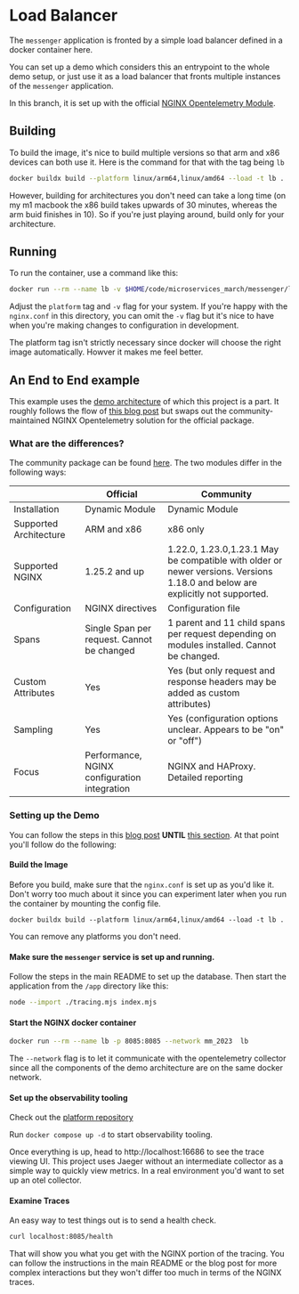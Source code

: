 # Load Balancer
The `messenger` application is fronted by a simple load balancer defined in a docker container here.

You can set up a demo which considers this an entrypoint to the whole demo setup, or just use it as a load balancer that fronts multiple instances of the `messenger` application.

In this branch, it is set up with the official [NGINX Opentelemetry Module](https://github.com/nginxinc/nginx-otel).

## Building
To build the image, it's nice to build multiple versions so that arm and x86 devices can both use it.  Here is the command for that with the tag being `lb`
```bash
docker buildx build --platform linux/arm64,linux/amd64 --load -t lb .
```

However, building for architectures you don't need can take a long time (on my m1 macbook the x86 build takes upwards of 30 minutes, whereas the arm buid finishes in 10).  So if you're just playing around, build only for your architecture.

## Running
To run the container, use a command like this:
```bash
docker run --rm --name lb -v $HOME/code/microservices_march/messenger/load-balancer/nginx.conf:/etc/nginx/nginx.conf -p 8085:8085 --platform linux/arm64 lb
```

Adjust the `platform` tag and `-v` flag for your system.  If you're happy with the `nginx.conf` in this directory, you can omit the `-v` flag but it's nice to have when you're making changes to configuration in development.

The platform tag isn't strictly necessary since docker will choose the right image automatically. Howver it makes me feel better.

## An End to End example
This example uses the [demo architecture](https://github.com/microservices-march) of which this project is a part.  It roughly follows the flow of [this blog post](https://www.nginx.com/blog/nginx-tutorial-opentelemetry-tracing-understand-microservices/) but swaps out the community-maintained NGINX Opentelemetry solution for the official package.

### What are the differences?
The community package can be found [here](https://github.com/open-telemetry/opentelemetry-cpp-contrib/tree/main/instrumentation/otel-webserver-module#nginx-webserver-module).  The two modules differ in the following ways:

|                        | Official                                     | Community                                                                                                                     |
|------------------------|----------------------------------------------|-------------------------------------------------------------------------------------------------------------------------------|
| Installation           | Dynamic Module                               | Dynamic Module                                                                                                                |
| Supported Architecture | ARM and x86                                  | x86 only                                                                                                                      |
| Supported NGINX        | 1.25.2 and up                                | 1.22.0, 1.23.0,1.23.1 May be compatible with older or newer versions. Versions 1.18.0 and below are explicitly not supported. |
| Configuration          | NGINX directives                             | Configuration file                                                                                                            |
| Spans                  | Single Span per request. Cannot be changed   | 1 parent and 11 child spans per request depending on modules installed. Cannot be changed.                                    |
| Custom Attributes      | Yes                                          | Yes (but only request and response headers may be added as custom attributes)                                                 |
| Sampling               | Yes                                          | Yes (configuration options unclear.  Appears to be "on" or "off")                                                             |
| Focus                  | Performance, NGINX configuration integration | NGINX and HAProxy. Detailed reporting                                                                                         |

### Setting up the Demo
You can follow the steps in this [blog post](https://www.nginx.com/blog/nginx-tutorial-opentelemetry-tracing-understand-microservices/) **UNTIL** [this section](https://www.nginx.com/blog/nginx-tutorial-opentelemetry-tracing-understand-microservices/#instrument-nginx).  At that point you'll follow do the following:

#### Build the Image
Before you build, make sure that the `nginx.conf` is set up as you'd like it.  Don't worry too much about it since you can experiment later when you run the container by mounting the config file.

```
docker buildx build --platform linux/arm64,linux/amd64 --load -t lb .
```
You can remove any platforms you don't need.

#### Make sure the `messenger` service is set up and running.
Follow the steps in the main README to set up the database.  Then start the application from the `/app` directory like this:
```bash
node --import ./tracing.mjs index.mjs
```
#### Start the NGINX docker container
```bash
docker run --rm --name lb -p 8085:8085 --network mm_2023  lb
```
The `--network` flag is to let it communicate with the opentelemetry collector since all the components of the demo architecture are on the same docker network.

#### Set up the observability tooling
Check out the [platform repository](https://github.com/microservices-march/platform)

Run `docker compose up -d` to start observability tooling.

Once everything is up, head to http://localhost:16686 to see the trace viewing UI.  This project uses Jaeger without an intermediate collector as a simple way to quickly view metrics.  In a real environment you'd want to set up an otel collector.

#### Examine Traces
An easy way to test things out is to send a health check.

```bash
curl localhost:8085/health
```

That will show you what you get with the NGINX portion of the tracing.  You can follow the instructions in the main README or the blog post for more complex interactions but they won't differ too much in terms of the NGINX traces.



